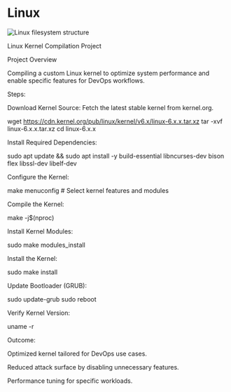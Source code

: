 # Linux




![Linux filesystem structure](https://www.linuxfoundation.org/hubfs/Imported_Blog_Media/standard-unix-filesystem-hierarchy-1.png)


Linux Kernel Compilation Project

Project Overview

Compiling a custom Linux kernel to optimize system performance and enable specific features for DevOps workflows.

Steps:

Download Kernel Source: Fetch the latest stable kernel from kernel.org.

wget https://cdn.kernel.org/pub/linux/kernel/v6.x/linux-6.x.x.tar.xz
tar -xvf linux-6.x.x.tar.xz
cd linux-6.x.x

Install Required Dependencies:

sudo apt update && sudo apt install -y build-essential libncurses-dev bison flex libssl-dev libelf-dev

Configure the Kernel:

make menuconfig  # Select kernel features and modules

Compile the Kernel:

make -j$(nproc)

Install Kernel Modules:

sudo make modules_install

Install the Kernel:

sudo make install

Update Bootloader (GRUB):

sudo update-grub
sudo reboot

Verify Kernel Version:

uname -r

Outcome:

Optimized kernel tailored for DevOps use cases.

Reduced attack surface by disabling unnecessary features.

Performance tuning for specific workloads.